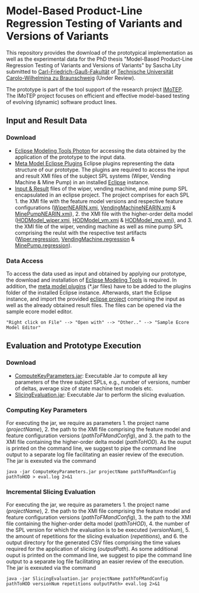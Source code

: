 # Model-Based Product-Line Regression Testing of Variants and Versions of Variants
This repository provides the download of the prototypical implementation as well as the experimental data for the PhD thesis "Model-Based Product-Line Regression Testing of Variants and Versions of Variants" by Sascha Lity submitted to [Carl-Friedrich-Gauß-Fakultät](https://www.tu-braunschweig.de/fk1/index.html) of [Technische Universität Carolo-Wilhelmina zu Braunschweig](https://www.tu-braunschweig.de/) (Under Review).

The prototype is part of the tool support of the research project [IMoTEP](http://www.dfg-spp1593.de/imotep/).
The IMoTEP project focuses on efficient and effective model-based testing of evolving (dynamic) software product lines.

## Input and Result Data
### Download
* [Eclipse Modeling Tools Photon](https://www.eclipse.org/downloads/packages/release/photon/r/eclipse-modeling-tools) for accessing the data obtained by the application of the prototype to the input data.
* [Meta Model Eclipse Plugins](Metamodel_plugins) Eclipse plugins representing the data structure of our prototype. The plugins are required to access the input and result XMI files of the subject SPL systems (Wiper, Vending Machine & Mine Pump) in an installed [Eclipse](https://www.eclipse.org/downloads/packages/release/photon/r/eclipse-modeling-tools) instance.
* [Input & Result](PhD_thesis_data) files of the wiper, vending machine, and mine pump SPL encapsulated in an eclipse project. The project comprises for each SPL 1. the XMI file with the feature model versions and respective feature configurations ([WiperNEARIN.xmi](PhD_thesis_data/Wiper/WiperNEARIN.xmi), [VendingMachineNEARIN.xmi](PhD_thesis_data/VendingMachine/VendingMachineNEARIN.xmi) & [MinePumpNEARIN.xmi](PhD_thesis_data/MinePump/MinePumpNEARIN.xmi)), 2. the XMI file with the higher-order delta model ([HODModel_wiper.xmi](PhD_thesis_data/Wiper/HODModel_wiper.xmi), [HODModel_vm.xmi](PhD_thesis_data/VendingMachine/HODModel_vm.xmi) & [HODModel_mp.xmi](PhD_thesis_data/MinePump/HODModel_mp.xmi)), and 3. the XMI file of the wiper, vending machine as well as mine pump SPL comprising the reulst with the respective test artifacts ([Wiper.regression](PhD_thesis_data/Wiper/Wiper.regression), [VendingMachine.regression](PhD_thesis_data/VendingMachine/VendingMachine.regression) & [MinePump.regression](PhD_thesis_data/MinePump/MinePump.regression)).

### Data Access
To access the data used as input and obtained by applying our prototype, the download and installation of [Eclipse Modeling Tools](https://www.eclipse.org/downloads/packages/release/photon/r/eclipse-modeling-tools) is required. In addition, the [meta model plugins](Metamodel_plugins) (*.jar files) have to be added to the plugins folder of the installed Eclipse instance. Afterwards, start the Eclipse instance, and import the provided [eclipse project](PhD_thesis_data) comprising the input as well as the already obtained result files. The files can be opened via the sample ecore model editor.
```
"Right click on File" --> "Open with" --> "Other.." --> "Sample Ecore Model Editor"
```

<!--* [Prototypical implementation](prototype.jar) of our framework facilitating SPL regression testing.-->
## Evaluation and Prototype Execution
### Download
* [ComputeKeyParameters.jar](Jar/ComputeKeyParameters.jar): Executable Jar to compute all key parameters of the three subject SPLs, e.g., number of versions, number of deltas, average size of state machine test models etc.
* [SlicingEvaluation.jar](Jar/SlicingEvaluation.jar): Executable Jar to perform the slicing evaluation.

### Computing Key Parameters
For executing the jar, we require as parameters 1. the project name (*projectName*), 2. the path to the XMI file comprising the feature model and feature configuration versions (*pathToFMandConfig*), and 3. the path to the XMI file containing the higher-order delta model (*pathToHOD*). As the ouput is printed on the command line, we suggest to pipe the command line output to a separate log file facilitating an easier review of the execution. The jar is exexuted via the command
```
java -jar ComputeKeyParameters.jar projectName pathToFMandConfig pathToHOD > eval.log 2>&1
```

### Incremental Slicing Evaluation
For executing the jar, we require as parameters 1. the project name (*projectName*), 2. the path to the XMI file comprising the feature model and feature configuration versions (*pathToFMandConfig*), 3. the path to the XMI file containing the higher-order delta model (*pathToHOD*), 4. the number of the SPL version for which the evaluation is to be executed (*versionNum*), 5. the amount of repetitions for the slicing evaluation (*repetitions*), and 6. the output directory for the generated CSV files comprising the time values required for the application of slicing (*outputPath*). As some additional ouput is printed on the command line, we suggest to pipe the command line output to a separate log file facilitating an easier review of the execution. The jar is exexuted via the command
```
java -jar SlicingEvaluation.jar projectName pathToFMandConfig pathToHOD versionNum repetitions outputPath> eval.log 2>&1
```

<!--### Prototype Execution
For executing the prototype of our framework, we require as parameters 1. the project name (*projectName*), 2. the path to the XMI file comprising the feature model and feature configuration versions (*pathToFMandConfig*), 3. the path to the XMI file containing the higher-order delta model (*pathToHOD*), and 4. the path to the output folder (*pathToOutput*). As the prototype prints information on the command line, we suggest to pipe the command line output to a separate log file facilitating an easier review of the execution. In addition, the execution of the included test-case generator requires a specific amount of heap memory, where we suggest 10GB if possible. To this end, the prototype is executed via the command
```
java -Xmx10000M -jar prototype.jar projectName pathToFMandConfig pathToHOD pathToOutput > eval.log 2>&1
```
-->
